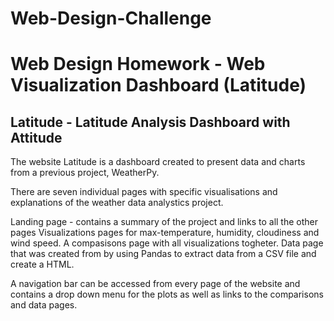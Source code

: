 # Web-Design-Challenge

# Web Design Homework - Web Visualization Dashboard (Latitude)

## Latitude - Latitude Analysis Dashboard with Attitude
The website Latitude is a dashboard created to present data and charts from a previous project, WeatherPy.

There are seven individual pages with specific visualisations and explanations of the weather data analystics project.

 Landing page - contains a summary of the project and links to all the other pages
 Visualizations pages for max-temperature, humidity, cloudiness and wind speed.
 A compasisons page with all visualizations togheter.
 Data page that was created from by using Pandas to extract data from a CSV file and create a HTML.

A navigation bar can be accessed from every page of the website and contains a drop down menu for the plots as well as links to the comparisons and data pages.


